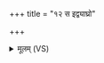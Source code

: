 +++
title = "१२ स इद्व्याघ्रो"

+++
<details><summary>मूलम् (VS)</summary>

स इद्व्या॒घ्रो भ॑व॒त्यथो॑ सिं॒हो अथो॒ वृषा॑।  
अथो॑ सपत्न॒कर्श॑नो॒ यो बिभ॑र्ती॒मं म॒णिम् ॥
</details>